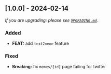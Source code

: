## [1.0.0] - 2024-02-14

_If you are upgrading: please see [`UPGRADING.md`](UPGRADING.md)._

### Added

- **FEAT:** add `text2meme` feature

### Fixed

- **Breaking:** fix `memes/[id]` page failing for twitter
